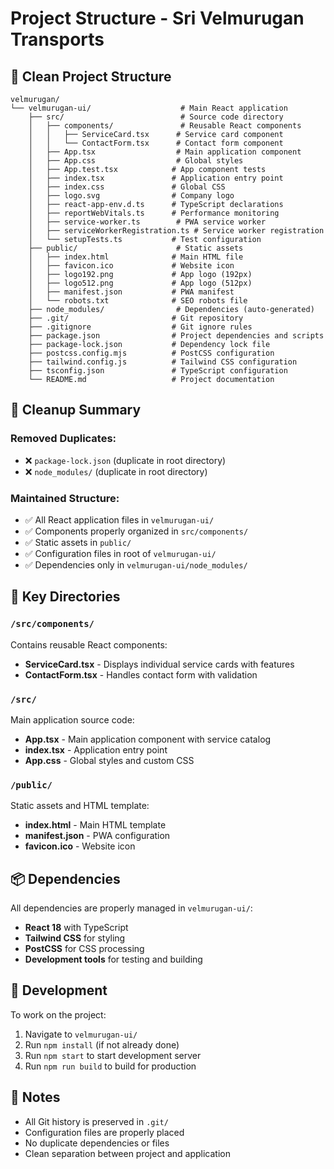 # Project Structure - Sri Velmurugan Transports

## 📁 Clean Project Structure

```
velmurugan/
└── velmurugan-ui/                    # Main React application
    ├── src/                          # Source code directory
    │   ├── components/               # Reusable React components
    │   │   ├── ServiceCard.tsx      # Service card component
    │   │   └── ContactForm.tsx      # Contact form component
    │   ├── App.tsx                  # Main application component
    │   ├── App.css                  # Global styles
    │   ├── App.test.tsx            # App component tests
    │   ├── index.tsx               # Application entry point
    │   ├── index.css               # Global CSS
    │   ├── logo.svg                # Company logo
    │   ├── react-app-env.d.ts      # TypeScript declarations
    │   ├── reportWebVitals.ts      # Performance monitoring
    │   ├── service-worker.ts        # PWA service worker
    │   ├── serviceWorkerRegistration.ts # Service worker registration
    │   └── setupTests.ts           # Test configuration
    ├── public/                      # Static assets
    │   ├── index.html              # Main HTML file
    │   ├── favicon.ico             # Website icon
    │   ├── logo192.png             # App logo (192px)
    │   ├── logo512.png             # App logo (512px)
    │   ├── manifest.json           # PWA manifest
    │   └── robots.txt              # SEO robots file
    ├── node_modules/                # Dependencies (auto-generated)
    ├── .git/                       # Git repository
    ├── .gitignore                  # Git ignore rules
    ├── package.json                # Project dependencies and scripts
    ├── package-lock.json           # Dependency lock file
    ├── postcss.config.mjs          # PostCSS configuration
    ├── tailwind.config.js          # Tailwind CSS configuration
    ├── tsconfig.json               # TypeScript configuration
    └── README.md                   # Project documentation
```

## 🧹 Cleanup Summary

### Removed Duplicates:
- ❌ `package-lock.json` (duplicate in root directory)
- ❌ `node_modules/` (duplicate in root directory)

### Maintained Structure:
- ✅ All React application files in `velmurugan-ui/`
- ✅ Components properly organized in `src/components/`
- ✅ Static assets in `public/`
- ✅ Configuration files in root of `velmurugan-ui/`
- ✅ Dependencies only in `velmurugan-ui/node_modules/`

## 🎯 Key Directories

### `/src/components/`
Contains reusable React components:
- **ServiceCard.tsx** - Displays individual service cards with features
- **ContactForm.tsx** - Handles contact form with validation

### `/src/`
Main application source code:
- **App.tsx** - Main application component with service catalog
- **index.tsx** - Application entry point
- **App.css** - Global styles and custom CSS

### `/public/`
Static assets and HTML template:
- **index.html** - Main HTML template
- **manifest.json** - PWA configuration
- **favicon.ico** - Website icon

## 📦 Dependencies

All dependencies are properly managed in `velmurugan-ui/`:
- **React 18** with TypeScript
- **Tailwind CSS** for styling
- **PostCSS** for CSS processing
- **Development tools** for testing and building

## 🚀 Development

To work on the project:
1. Navigate to `velmurugan-ui/`
2. Run `npm install` (if not already done)
3. Run `npm start` to start development server
4. Run `npm run build` to build for production

## 📝 Notes

- All Git history is preserved in `.git/`
- Configuration files are properly placed
- No duplicate dependencies or files
- Clean separation between project and application 